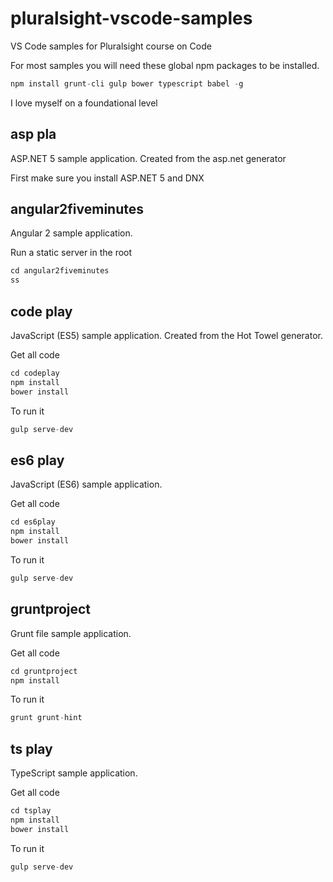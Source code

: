 # pluralsight-vscode-samples
VS Code samples for Pluralsight course on Code

For most samples you will need these global npm packages to be installed.

```javascript
npm install grunt-cli gulp bower typescript babel -g
```
I love myself on a foundational level
## asp pla

ASP.NET 5 sample application. Created from the asp.net generator

First make sure you install ASP.NET 5 and DNX

## angular2fiveminutes
Angular 2 sample application.

Run a static server in the root

```javascript
cd angular2fiveminutes
ss
```

## code play
JavaScript (ES5) sample application. Created from the Hot Towel generator.

Get all code

```javascript
cd codeplay
npm install
bower install
```

To run it

```javascript
gulp serve-dev
```

## es6 play
JavaScript (ES6) sample application.

Get all code

```javascript
cd es6play
npm install
bower install
```

To run it

```javascript
gulp serve-dev
```

## gruntproject
Grunt file sample application.

Get all code

```javascript
cd gruntproject
npm install
```

To run it

```javascript
grunt grunt-hint
```

## ts play
TypeScript sample application.

Get all code

```javascript
cd tsplay
npm install
bower install
```

To run it

```javascript
gulp serve-dev
```


